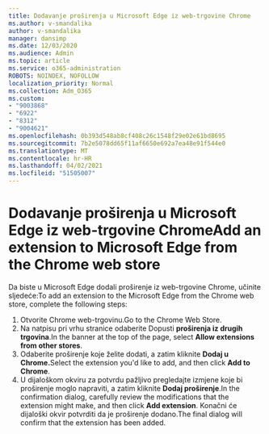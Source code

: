 ```yaml
---
title: Dodavanje proširenja u Microsoft Edge iz web-trgovine Chrome
ms.author: v-smandalika
author: v-smandalika
manager: dansimp
ms.date: 12/03/2020
ms.audience: Admin
ms.topic: article
ms.service: o365-administration
ROBOTS: NOINDEX, NOFOLLOW
localization_priority: Normal
ms.collection: Adm_O365
ms.custom:
- "9003868"
- "6922"
- "8312"
- "9004621"
ms.openlocfilehash: 0b393d548ab8cf408c26c1548f29e02e61bd8695
ms.sourcegitcommit: 7b2e5078dd65f11af6650e692a7ea48e91f544e0
ms.translationtype: MT
ms.contentlocale: hr-HR
ms.lasthandoff: 04/02/2021
ms.locfileid: "51505007"
---
```

# <a name="add-an-extension-to-microsoft-edge-from-the-chrome-web-store"></a><span data-ttu-id="431a8-102">Dodavanje proširenja u Microsoft Edge iz web-trgovine Chrome</span><span class="sxs-lookup"><span data-stu-id="431a8-102">Add an extension to Microsoft Edge from the Chrome web store</span></span>

<span data-ttu-id="431a8-103">Da biste u Microsoft Edge dodali proširenje iz web-trgovine Chrome, učinite sljedeće:</span><span class="sxs-lookup"><span data-stu-id="431a8-103">To add an extension to the Microsoft Edge from the Chrome web store, complete the following steps:</span></span>

1. <span data-ttu-id="431a8-104">Otvorite Chrome web-trgovinu.</span><span class="sxs-lookup"><span data-stu-id="431a8-104">Go to the Chrome Web Store.</span></span>
2. <span data-ttu-id="431a8-105">Na natpisu pri vrhu stranice odaberite Dopusti **proširenja iz drugih trgovina**.</span><span class="sxs-lookup"><span data-stu-id="431a8-105">In the banner at the top of the page, select **Allow extensions from other stores**.</span></span>
3. <span data-ttu-id="431a8-106">Odaberite proširenje koje želite dodati, a zatim kliknite **Dodaj u Chrome.**</span><span class="sxs-lookup"><span data-stu-id="431a8-106">Select the extension you'd like to add, and then click **Add to Chrome**.</span></span>
4. <span data-ttu-id="431a8-107">U dijaloškom okviru za potvrdu pažljivo pregledajte izmjene koje bi proširenje moglo napraviti, a zatim kliknite **Dodaj proširenje**.</span><span class="sxs-lookup"><span data-stu-id="431a8-107">In the confirmation dialog, carefully review the modifications that the extension might make, and then click **Add extension**.</span></span>
<span data-ttu-id="431a8-108">Konačni će dijaloški okvir potvrditi da je proširenje dodano.</span><span class="sxs-lookup"><span data-stu-id="431a8-108">The final dialog will confirm that the extension has been added.</span></span>